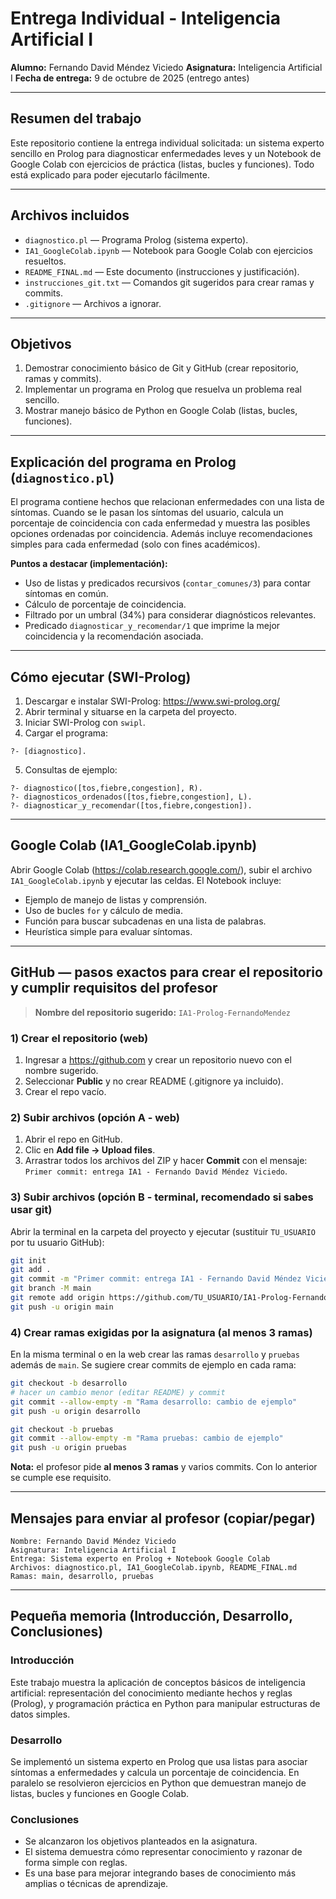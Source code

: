 # Entrega Individual - Inteligencia Artificial I
**Alumno:** Fernando David Méndez Viciedo
**Asignatura:** Inteligencia Artificial I
**Fecha de entrega:** 9 de octubre de 2025 (entrego antes)

---

## Resumen del trabajo
Este repositorio contiene la entrega individual solicitada: un sistema experto sencillo en Prolog para diagnosticar enfermedades leves y un Notebook de Google Colab con ejercicios de práctica (listas, bucles y funciones). Todo está explicado para poder ejecutarlo fácilmente.

---

## Archivos incluidos
- `diagnostico.pl` — Programa Prolog (sistema experto).
- `IA1_GoogleColab.ipynb` — Notebook para Google Colab con ejercicios resueltos.
- `README_FINAL.md` — Este documento (instrucciones y justificación).
- `instrucciones_git.txt` — Comandos git sugeridos para crear ramas y commits.
- `.gitignore` — Archivos a ignorar.

---

## Objetivos
1. Demostrar conocimiento básico de Git y GitHub (crear repositorio, ramas y commits).
2. Implementar un programa en Prolog que resuelva un problema real sencillo.
3. Mostrar manejo básico de Python en Google Colab (listas, bucles, funciones).

---

## Explicación del programa en Prolog (`diagnostico.pl`)
El programa contiene hechos que relacionan enfermedades con una lista de síntomas. Cuando se le pasan los síntomas del usuario, calcula un porcentaje de coincidencia con cada enfermedad y muestra las posibles opciones ordenadas por coincidencia. Además incluye recomendaciones simples para cada enfermedad (solo con fines académicos).

**Puntos a destacar (implementación):**
- Uso de listas y predicados recursivos (`contar_comunes/3`) para contar síntomas en común.
- Cálculo de porcentaje de coincidencia.
- Filtrado por un umbral (34%) para considerar diagnósticos relevantes.
- Predicado `diagnosticar_y_recomendar/1` que imprime la mejor coincidencia y la recomendación asociada.

---

## Cómo ejecutar (SWI-Prolog)
1. Descargar e instalar SWI-Prolog: https://www.swi-prolog.org/
2. Abrir terminal y situarse en la carpeta del proyecto.
3. Iniciar SWI-Prolog con `swipl`.
4. Cargar el programa:
```
?- [diagnostico].
```
5. Consultas de ejemplo:
```
?- diagnostico([tos,fiebre,congestion], R).
?- diagnosticos_ordenados([tos,fiebre,congestion], L).
?- diagnosticar_y_recomendar([tos,fiebre,congestion]).
```

---

## Google Colab (IA1_GoogleColab.ipynb)
Abrir Google Colab (https://colab.research.google.com/), subir el archivo `IA1_GoogleColab.ipynb` y ejecutar las celdas. El Notebook incluye:
- Ejemplo de manejo de listas y comprensión.
- Uso de bucles `for` y cálculo de media.
- Función para buscar subcadenas en una lista de palabras.
- Heurística simple para evaluar síntomas.

---

## GitHub — pasos exactos para crear el repositorio y cumplir requisitos del profesor
> **Nombre del repositorio sugerido:** `IA1-Prolog-FernandoMendez`

### 1) Crear el repositorio (web)
1. Ingresar a https://github.com y crear un repositorio nuevo con el nombre sugerido.
2. Seleccionar **Public** y no crear README (.gitignore ya incluido).
3. Crear el repo vacío.

### 2) Subir archivos (opción A - web)
1. Abrir el repo en GitHub.
2. Clic en **Add file -> Upload files**.
3. Arrastrar todos los archivos del ZIP y hacer **Commit** con el mensaje: `Primer commit: entrega IA1 - Fernando David Méndez Viciedo`.

### 3) Subir archivos (opción B - terminal, recomendado si sabes usar git)
Abrir la terminal en la carpeta del proyecto y ejecutar (sustituir `TU_USUARIO` por tu usuario GitHub):
```bash
git init
git add .
git commit -m "Primer commit: entrega IA1 - Fernando David Méndez Viciedo"
git branch -M main
git remote add origin https://github.com/TU_USUARIO/IA1-Prolog-FernandoMendez.git
git push -u origin main
```

### 4) Crear ramas exigidas por la asignatura (al menos 3 ramas)
En la misma terminal o en la web crear las ramas `desarrollo` y `pruebas` además de `main`. Se sugiere crear commits de ejemplo en cada rama:
```bash
git checkout -b desarrollo
# hacer un cambio menor (editar README) y commit
git commit --allow-empty -m "Rama desarrollo: cambio de ejemplo"
git push -u origin desarrollo

git checkout -b pruebas
git commit --allow-empty -m "Rama pruebas: cambio de ejemplo"
git push -u origin pruebas
```

**Nota:** el profesor pide **al menos 3 ramas** y varios commits. Con lo anterior se cumple ese requisito.

---

## Mensajes para enviar al profesor (copiar/pegar)
```
Nombre: Fernando David Méndez Viciedo
Asignatura: Inteligencia Artificial I
Entrega: Sistema experto en Prolog + Notebook Google Colab
Archivos: diagnostico.pl, IA1_GoogleColab.ipynb, README_FINAL.md
Ramas: main, desarrollo, pruebas
```

---

## Pequeña memoria (Introducción, Desarrollo, Conclusiones)
### Introducción
Este trabajo muestra la aplicación de conceptos básicos de inteligencia artificial: representación del conocimiento mediante hechos y reglas (Prolog), y programación práctica en Python para manipular estructuras de datos simples.

### Desarrollo
Se implementó un sistema experto en Prolog que usa listas para asociar síntomas a enfermedades y calcula un porcentaje de coincidencia. En paralelo se resolvieron ejercicios en Python que demuestran manejo de listas, bucles y funciones en Google Colab.

### Conclusiones
- Se alcanzaron los objetivos planteados en la asignatura.
- El sistema demuestra cómo representar conocimiento y razonar de forma simple con reglas.
- Es una base para mejorar integrando bases de conocimiento más amplias o técnicas de aprendizaje.

